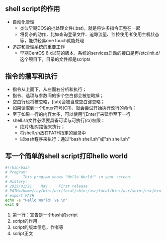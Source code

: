 ## shell script的作用
- 自动化管理
    - 类似早期DOS的批处理文件(.bat)，就是将许多指令汇整在一起
    - 将复杂的动作，比如查询登录文件、追踪流量、监控使用者使用主机状态等，能供轻易one touch就能处理
- 追踪和管理系统的重要工作
    - 早期CentOS 6.x以前的版本，系统的services启动的接口是再/etc/init.d/这个项目下，目录的文件都是scripts

## 指令的攥写和执行
- 指令从上而下，从左而右分析和执行；
- 指令、选项与参数间的多个空白都会被忽略掉；
- 空白行也将被忽略，[tab]会被当成空白键忽略；
- 如果读取到一个Enter符号(CR)，就会尝试开始执行改行的命令；
- 至于如果一行的内容太多，可以使用“[Enter]”来延申至下一行
- shell.sh文件必须要具备可读与可执行(rx)权限：
    - 绝对/相对路径来执行；
    - 将shell.sh放在PATH指定的目录中
    - 以bash程序来执行：通过“bash shell.sh”或"sh shell.sh"


## 写一个简单的shell script打印hello world
```Bash
#!/bin/bash
# Program:
#       This program shows "Hello World!" in your screen.
# History:
# 2025/01/21    Ray     First release
# PATH=/home/ray/bin:/usr/local/sbin:/usr/local/bin:/usr/sbin:/usr/bin:/sbin:/bin:/usr/games:/usr/local/games:/snap/bin
# export PATH
echo -e "Hello World! \a \n"
exit 0
```

1. 第一行：宣告是一个bash的script
2. script的作用
3. script的版本信息，作者等
4. script正文